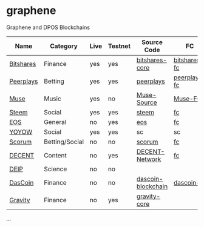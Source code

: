 # graphene
Graphene and DPOS Blockchains

| Name | Category | Live | Testnet | Source Code | FC
| --- | --- | --- | --- | --- | --- |
| [Bitshares](https://bitshares.org/) | Finance | yes | yes | [bitshares-core](https://github.com/bitshares/bitshares-core) | [bitshares-fc](https://github.com/bitshares/bitshares-fc) |
| [Peerplays](https://www.peerplays.com/) | Betting | yes | yes | [peerplays](https://github.com/PBSA/peerplays) | [peerplays-fc](https://github.com/PBSA/peerplays-fc) |
| [Muse](http://museblockchain.com/) | Music | yes | no | [Muse-Source](https://github.com/themuseblockchain/Muse-Source) | [Muse-FC](https://github.com/themuseblockchain/Muse-FC) |
| [Steem](http://steemit.com/) | Social | yes | yes | [steem](https://github.com/steemit/steem) | [fc](https://github.com/steemit/fc) |
| [EOS](https://eos.io/) | General | no | yes | [eos](https://github.com/EOSIO/eos) | [fc](https://github.com/EOSIO/eos/tree/master/libraries/fc) |
| [YOYOW](https://yoyow.org/) | Social | yes | yes | sc | sc |
| [Scorum](https://scorumcoins.com/) | Betting/Social | no | no | [scorum](https://github.com/scorum/scorum) | [fc](https://github.com/scorum/fc) |
| [DECENT](https://decent.ch/) | Content | no | yes | [DECENT-Network](https://github.com/DECENTfoundation/DECENT-Network) | [fc](https://github.com/DECENTfoundation/fc) |
| [DEIP](http://deip.world/) | Science | no | no |  |  |
| [DasCoin](https://dascoin.com) | Finance | no | no | [dascoin-blockchain](https://github.com/techsolutions-ltd/dascoin-blockchain) | [dascoin-fc](https://github.com/techsolutions-ltd/dascoin-fc) |
| [Gravity](https://www.gravityprotocol.org/) | Finance | no | yes | [gravity-core](https://github.com/GravityProtocol/gravity-core) |  |





...
